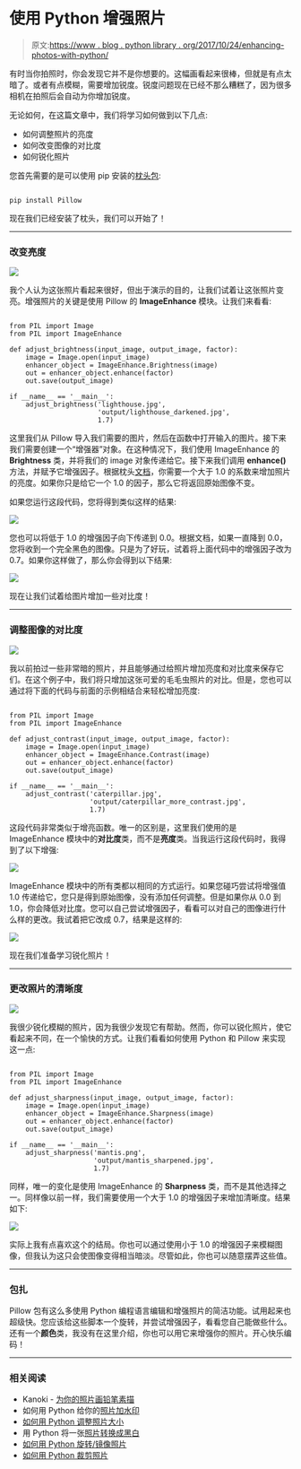 # 使用 Python 增强照片

> 原文:[https://www . blog . python library . org/2017/10/24/enhancing-photos-with-python/](https://www.blog.pythonlibrary.org/2017/10/24/enhancing-photos-with-python/)

有时当你拍照时，你会发现它并不是你想要的。这幅画看起来很棒，但就是有点太暗了。或者有点模糊，需要增加锐度。锐度问题现在已经不那么糟糕了，因为很多相机在拍照后会自动为你增加锐度。

无论如何，在这篇文章中，我们将学习如何做到以下几点:

*   如何调整照片的亮度
*   如何改变图像的对比度
*   如何锐化照片

您首先需要的是可以使用 pip 安装的[枕头包](https://python-pillow.org/):

```

pip install Pillow

```

现在我们已经安装了枕头，我们可以开始了！

* * *

### 改变亮度

![](../Images/3795213b77e041c8119aa805e4cef563.png)

我个人认为这张照片看起来很好，但出于演示的目的，让我们试着让这张照片变亮。增强照片的关键是使用 Pillow 的 **ImageEnhance** 模块。让我们来看看:

```

from PIL import Image
from PIL import ImageEnhance

def adjust_brightness(input_image, output_image, factor):
    image = Image.open(input_image)
    enhancer_object = ImageEnhance.Brightness(image)
    out = enhancer_object.enhance(factor)
    out.save(output_image)

if __name__ == '__main__':
    adjust_brightness('lighthouse.jpg',
                      'output/lighthouse_darkened.jpg',
                      1.7)

```

这里我们从 Pillow 导入我们需要的图片，然后在函数中打开输入的图片。接下来我们需要创建一个“增强器”对象。在这种情况下，我们使用 ImageEnhance 的 **Brightness** 类，并将我们的 image 对象传递给它。接下来我们调用 **enhance()** 方法，并赋予它增强因子。根据枕头[文档](http://pillow.readthedocs.io/en/4.2.x/reference/ImageEnhance.html)，你需要一个大于 1.0 的系数来增加照片的亮度。如果你只是给它一个 1.0 的因子，那么它将返回原始图像不变。

如果您运行这段代码，您将得到类似这样的结果:

![](../Images/ca91a3febee058329a6469cb65312be7.png)

您也可以将低于 1.0 的增强因子向下传递到 0.0。根据文档，如果一直降到 0.0，您将收到一个完全黑色的图像。只是为了好玩，试着将上面代码中的增强因子改为 0.7。如果你这样做了，那么你会得到以下结果:

![](../Images/5314a7b28f1dc1c02b1eea70fa0bb0a3.png)

现在让我们试着给图片增加一些对比度！

* * *

### 调整图像的对比度

![](../Images/0dbacc1e2a17e315857f27a9ed729e8f.png)

我以前拍过一些非常暗的照片，并且能够通过给照片增加亮度和对比度来保存它们。在这个例子中，我们将只增加这张可爱的毛毛虫照片的对比。但是，您也可以通过将下面的代码与前面的示例相结合来轻松增加亮度:

```

from PIL import Image
from PIL import ImageEnhance

def adjust_contrast(input_image, output_image, factor):
    image = Image.open(input_image)
    enhancer_object = ImageEnhance.Contrast(image)
    out = enhancer_object.enhance(factor)
    out.save(output_image)

if __name__ == '__main__':
    adjust_contrast('caterpillar.jpg',
                    'output/caterpillar_more_contrast.jpg',
                    1.7)

```

这段代码非常类似于增亮函数。唯一的区别是，这里我们使用的是 ImageEnhance 模块中的**对比度**类，而不是**亮度**类。当我运行这段代码时，我得到了以下增强:

![](../Images/d980415714bd4ca4be184df66d5f1400.png)

ImageEnhance 模块中的所有类都以相同的方式运行。如果您碰巧尝试将增强值 1.0 传递给它，您只是得到原始图像，没有添加任何调整。但是如果你从 0.0 到 1.0，你会降低对比度。您可以自己尝试增强因子，看看可以对自己的图像进行什么样的更改。我试着把它改成 0.7，结果是这样的:

![](../Images/30b014816efe023da5ae2a2cc33ecdc7.png)

现在我们准备学习锐化照片！

* * *

### 更改照片的清晰度

![](../Images/dc477ed4684e84e52bc829524b1b7406.png)

我很少锐化模糊的照片，因为我很少发现它有帮助。然而，你可以锐化照片，使它看起来不同，在一个愉快的方式。让我们看看如何使用 Python 和 Pillow 来实现这一点:

```

from PIL import Image
from PIL import ImageEnhance

def adjust_sharpness(input_image, output_image, factor):
    image = Image.open(input_image)
    enhancer_object = ImageEnhance.Sharpness(image)
    out = enhancer_object.enhance(factor)
    out.save(output_image)

if __name__ == '__main__':
    adjust_sharpness('mantis.png',
                     'output/mantis_sharpened.jpg',
                     1.7)

```

同样，唯一的变化是使用 ImageEnhance 的 **Sharpness** 类，而不是其他选择之一。同样像以前一样，我们需要使用一个大于 1.0 的增强因子来增加清晰度。结果如下:

![](../Images/42bc53bd2a0da59efe1016be517baa27.png)

实际上我有点喜欢这个的结局。你也可以通过使用小于 1.0 的增强因子来模糊图像，但我认为这只会使图像变得相当暗淡。尽管如此，你也可以随意摆弄这些值。

* * *

### 包扎

Pillow 包有这么多使用 Python 编程语言编辑和增强照片的简洁功能。试用起来也超级快。您应该给这些脚本一个旋转，并尝试增强因子，看看您自己能做些什么。还有一个**颜色**类，我没有在这里介绍，你也可以用它来增强你的照片。开心快乐编码！

* * *

### 相关阅读

*   Kanoki - [为你的照片画铅笔素描](http://kanoki.org/2017/08/15/draw-pencil-sketches-of-your-photo/)
*   如何用 Python 给你的[照片加水印](https://www.blog.pythonlibrary.org/2017/10/17/how-to-watermark-your-photos-with-python/)
*   [如何用 Python 调整照片大小](https://www.blog.pythonlibrary.org/2017/10/12/how-to-resize-a-photo-with-python/)
*   用 Python 将一张[照片转换成黑白](https://www.blog.pythonlibrary.org/2017/10/11/convert-a-photo-to-black-and-white-in-python/)
*   [如何用 Python 旋转/镜像照片](https://www.blog.pythonlibrary.org/2017/10/05/how-to-rotate-mirror-photos-with-python/)
*   [如何用 Python 裁剪照片](https://www.blog.pythonlibrary.org/2017/10/03/how-to-crop-a-photo-with-python/)